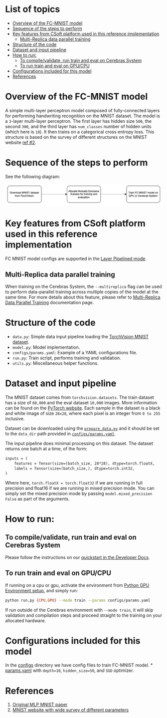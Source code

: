 # List of topics

- [Overview of the FC-MNIST model](#overview-of-the-fc-mnist-model)
- [Sequence of the steps to perform](#sequence-of-the-steps-to-perform)
- [Key features from CSoft platform used in this reference implementation](#key-features-from-csoft-platform-used-in-this-reference-implementation)
  - [Multi-Replica data parallel training](#multi-replica-data-parallel-training)
- [Structure of the code](#structure-of-the-code)
- [Dataset and input pipeline](#dataset-and-input-pipeline)
- [How to run:](#how-to-run)
  - [To compile/validate, run train and eval on Cerebras System](#to-compilevalidate-run-train-and-eval-on-cerebras-system)
  - [To run train and eval on GPU/CPU](#to-run-train-and-eval-on-gpucpu)
- [Configurations included for this model](#configurations-included-for-this-model)
- [References](#references)

# Overview of the FC-MNIST model

A simple multi-layer perceptron model composed of fully-connected layers
for performing handwriting recognition on the MNIST dataset.
The model is a `3`-layer multi-layer perceptron. The first layer has hidden
size `500`, the second `300`, and the third layer has `num_classes` number of
hidden units (which here is `10`). It then trains on a categorical cross entropy
loss. This structure is based on the survey of different structures on the
MNIST website [ref #2](#references).

# Sequence of the steps to perform
See the following diagram:

![Diagram](../images/torch_fcmnist.png)

# Key features from CSoft platform used in this reference implementation
FC MNIST model configs are supported in the [Layer Pipelined mode](https://docs.cerebras.net/en/latest/wsc/cerebras-basics/cerebras-execution-modes.html#layer-pipelined-mode).

## Multi-Replica data parallel training
When training on the Cerebras System, the `--multireplica` flag can be used to perform data-parallel training
across multiple copies of the model at the same time. For more details about this feature, please refer
to [Multi-Replica Data Parallel Training](https://docs.cerebras.net/en/latest/wsc/general/multi-replica-data-parallel-training.html) documentation page.

# Structure of the code
* `data.py`: Simple data input pipeline loading the [TorchVision MNIST dataset](https://pytorch.org/vision/stable/datasets.html).
* `model.py`: Model implementation. 
* `configs/params.yaml`: Example of a YAML configurations file.
* `run.py`: Train script, performs training and validation.
* `utils.py`: Miscellaneous helper functions.

# Dataset and input pipeline

The MNIST dataset comes from `torchvision.datasets`. The train dataset
has a size of `60,000` and the eval dataset `10,000` images.
More information can be found on the
[PyTorch website](https://pytorch.org/vision/0.8/datasets.html#mnist).
Each sample in the dataset is a black and white image of size `28x28`, where
each pixel is an integer from `0 to 255` inclusive.

Dataset can be downloaded using the [`prepare_data.py`](prepare_data.py) and it should be set to the `data_dir` path provided in [`configs/params.yaml`](./configs/params.yaml). <br />

The input pipeline does minimal processing on this dataset. The dataset returns one batch at a time, of the form:
```
inputs = (
    features = Tensor(size=(batch_size, 28*28), dtype=torch.floatX,
    labels = Tensor(size=(batch_size,), dtype=torch.int32,
)
```
Where here, `torch.floatX = torch.float32` if we are running in full precision and float16 if we are running in mixed precision mode. You can simply set the mixed precision mode by passing `model.mixed_precision False` as part of the arguments.

# How to run:

## To compile/validate, run train and eval on Cerebras System

Please follow the instructions on our [quickstart in the Developer Docs](https://docs.cerebras.net/en/latest/wsc/getting-started/cs-appliance.html).

## To run train and eval on GPU/CPU

If running on a cpu or gpu, activate the environment from [Python GPU Environment setup](../../../PYTHON-SETUP.md), and simply run:

```bash
python run.py {CPU,GPU} --mode train --params configs/params.yaml
```

If run outside of the Cerebras environment with `--mode train`, it will skip validation and compilation steps and proceed straight to the training on your allocated hardware.


# Configurations included for this model
In the [configs](./configs/) directory we have config files to train FC-MNIST model.
    * [params.yaml](./configs/params.yaml) with `depth=10`, `hidden_size=50`, and `SGD` optimizer.

# References

1. [Original MLP MNIST paper](http://yann.lecun.com/exdb/publis/pdf/lecun-98.pdf)
2. [MNIST website with wide survey of different parameters](
    http://yann.lecun.com/exdb/mnist/)
